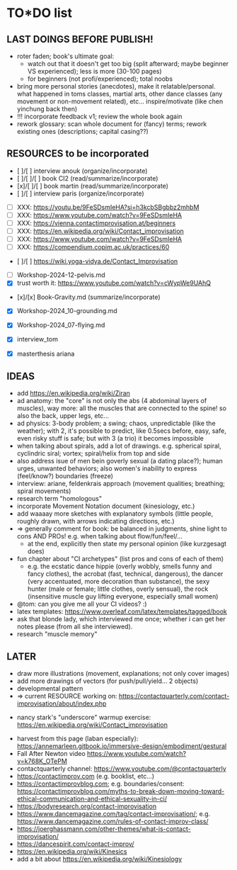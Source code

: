 TO*DO list
====================================================================================================

LAST DOINGS BEFORE PUBLISH!
------------------------------------------------------------------------
* roter faden; book's ultimate goal:
  * watch out that it doesn't get too big (split afterward; maybe beginner VS experienced); less is more (30-100 pages)
  * for beginners (not profi/experienced); total noobs
* bring more personal stories (anecdotes), make it relatable/personal. what happened in toms classes, martial arts, other dance classes (any movement or non-movement related), etc... inspire/motivate (like chen yinchung back then) 
* !!! incorporate feedback v1; review the whole book again
* rework glossary: scan whole document for (fancy) terms; rework existing ones (descriptions; capital casing??)

RESOURCES to be incorporated
------------------------------------------------------------------------
* [ ]/[ ] interview anouk (organize/incorporate)
* [ ]/[ ]/[ ] book CI2 (read/summarize/incorporate)
* [x]/[ ]/[ ] book martin (read/summarize/incorporate)
* [ ]/[ ] interview paris (organize/incorporate)
* [ ] XXX: https://youtu.be/9FeSDsmIeHA?si=h3kcbSBgbbz2mhbM
* [ ] XXX: https://www.youtube.com/watch?v=9FeSDsmIeHA
* [ ] XXX: https://vienna.contactimprovisation.at/beginners
* [ ] XXX: https://en.wikipedia.org/wiki/Contact_improvisation
* [ ] XXX: https://www.youtube.com/watch?v=9FeSDsmIeHA
* [ ] XXX: https://compendium.copim.ac.uk/practices/60
* [ ]/[ ] https://wiki.yoga-vidya.de/Contact_Improvisation
* [ ] Workshop-2024-12-pelvis.md
* [x] trust worth it: https://www.youtube.com/watch?v=cWypWe9UAhQ
* [x]/[x] Book-Gravity.md (summarize/incorporate)
* [x] Workshop-2024_10-grounding.md
* [x] Workshop-2024_07-flying.md
* [x] interview_tom
* [x] masterthesis ariana


IDEAS
------------------------------------------------------------------------
* add https://en.wikipedia.org/wiki/Ziran
* ad anatomy: the "core" is not only the abs (4 abdominal layers of muscles), way more: all the muscles that are connected to the spine! so also the back, upper legs, etc... 
* ad physics: 3-body problem; a swing; chaos, unpredictable (like the weather); with 2, it's possible to predict, like 0.5secs before, easy, safe, even risky stuff is safe; but with 3 (a trio) it becomes impossible
* when talking about spirals, add a lot of drawings. e.g. spherical spiral, cyclindric siral; vortex; spiral/helix from top and side
* also address isue of men bein goverly sexual (a dating place?); human urges, unwanted behaviors; also women's inability to express (feel/know?) boundaries (freeze)
* interview: ariane, feldenkrais approach (movement qualities; breathing; spiral movements)
* research term "homologous"
* incorporate Movement Notation document (kinesiology, etc.)
* add waaaay more sketches with explanatory symbols (little people, roughly drawn, with arrows indicating directions, etc.)
* => generally comment for book: be balanced in judgments, shine light to cons AND PROs! e.g. when talking about flow/fun/feel/...
  * at the end, explicitly then state my personal opinion (like kurzgesagt does)
* fun chapter about "CI archetypes" (list pros and cons of each of them)
  * e.g. the ecstatic dance hippie (overly wobbly, smells funny and fancy clothes), the acrobat (fast, technical, dangerous), the dancer (very accentuated, more decoration than substance), the sexy hunter (male or female; little clothes, overly sensual), the rock (insensitive muscle guy lifting everyone, especially small women)
* @tom: can you give me all your CI videos? :)
* latex templates: https://www.overleaf.com/latex/templates/tagged/book
* ask that blonde lady, which interviewed me once; whether i can get her notes please (from all she interviewed).
* research "muscle memory"

LATER
------------------------------------------------------------------------
* draw more illustrations (movement, explanations; not only cover images)
* add more drawings of vectors (for push/pull/yield... 2 objects)
* developmental pattern
* => current RESOURCE working on: https://contactquarterly.com/contact-improvisation/about/index.php
- nancy stark's "underscore" warmup exercise: https://en.wikipedia.org/wiki/Contact_improvisation
* harvest from this page (laban especially): https://annemarleen.gitbook.io/immersive-design/embodiment/gestural
* Fall After Newton video https://www.youtube.com/watch?v=k768K_OTePM
* contactquarterly channel: https://www.youtube.com/@contactquarterly
* https://contactimprov.com (e.g. booklist, etc...)
* https://contactimprovblog.com; e.g. boundaries/consent: https://contactimprovblog.com/myths-to-break-down-moving-toward-ethical-communication-and-ethical-sexuality-in-ci/
* https://bodyresearch.org/contact-improvisation
* https://www.dancemagazine.com/tag/contact-improvisation/; e.g. https://www.dancemagazine.com/rules-of-contact-improv-class/
* https://joerghassmann.com/other-themes/what-is-contact-improvisation/
* https://dancespirit.com/contact-improv/
* https://en.wikipedia.org/wiki/Kinesics
* add a bit about https://en.wikipedia.org/wiki/Kinesiology
